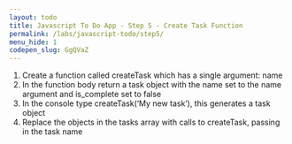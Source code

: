 ```yaml
---
layout: todo
title: Javascript To Do App - Step 5 - Create Task Function
permalink: /labs/javascript-todo/step5/
menu_hide: 1
codepen_slug: GgQVaZ
---
```


1. Create a function called createTask which has a single argument: name
2. In the function body return a task object with the name set to the name argument and is_complete set to false
3. In the console type createTask(‘My new task’), this generates a task object
4. Replace the objects in the tasks array with calls to createTask, passing in the task name
